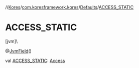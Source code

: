 //[Kores](../../../index.md)/[com.koresframework.kores](../index.md)/[Defaults](index.md)/[ACCESS_STATIC](-a-c-c-e-s-s_-s-t-a-t-i-c.md)

# ACCESS_STATIC

[jvm]\

@[JvmField](https://kotlinlang.org/api/latest/jvm/stdlib/kotlin.jvm/-jvm-field/index.html)()

val [ACCESS_STATIC](-a-c-c-e-s-s_-s-t-a-t-i-c.md): [Access](../../com.koresframework.kores.base/-access/index.md)
